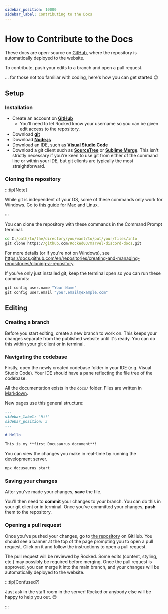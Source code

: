 ```yaml
---
sidebar_position: 10000
sidebar_label: Contributing to the Docs
---
```


# How to Contribute to the Docs

These docs are open-source on [GitHub](https://github.com/Rocked03/marvel-discord-docs), where the repository is automatically deployed to the website. 

To contribute, push your edits to a branch and open a pull request.

... for those not too familiar with coding, here's how you can get started 😉

## Setup

### Installation

- Create an account on [**GitHub**](https://github.com/)
  - You'll need to let Rocked know your username so you can be given edit access to the repository.
- Download [**git**](https://git-scm.com/)
- Download [**Node.js**](https://nodejs.org/en)
- Download an IDE, such as [**Visual Studio Code**](https://code.visualstudio.com/)
- Download a git client such as [**SourceTree**](https://www.sourcetreeapp.com/) or [**Sublime Merge**](https://www.sublimemerge.com/). This isn't strictly necessary if you're keen to use git from either of the command line or within your IDE, but git clients are typically the most straightforward.

### Cloning the repository

:::tip[Note]

While git is independent of your OS, some of these commands only work for Windows. Go to [this guide](https://docs.github.com/en/repositories/creating-and-managing-repositories/cloning-a-repository) for Mac and Linux.

:::

You can clone the repository with these commands in the Command Prompt terminal.

```cmd
cd C:/path/to/the/directory/you/want/to/put/your/files/into
git clone https://github.com/Rocked03/marvel-discord-docs.git
```

For more details (or if you're not on Windows), see https://docs.github.com/en/repositories/creating-and-managing-repositories/cloning-a-repository.

If you've only just installed git, keep the terminal open so you can run these commands:

```cmd
git config user.name "Your Name"
git config user.email "your.email@example.com"
```

## Editing

### Creating a branch

Before you start editing, create a new branch to work on. This keeps your changes separate from the published website until it's ready. You can do this within your git client or in terminal.

### Navigating the codebase

Firstly, open the newly created codebase folder in your IDE (e.g. Visual Studio Code). Your IDE should have a pane reflecting the file tree of the codebase. 

All the documentation exists in the `docs/` folder. Files are written in [Markdown](https://www.markdownguide.org/).

New pages use this general structure:

```md title="docs/management/hello.md" {1-4}
---
sidebar_label: 'Hi!'
sidebar_position: 3
---

# Hello

This is my **first Docusaurus document**!
```

You can view the changes you make in real-time by running the development server.

```cmd
npx docusaurus start
```

### Saving your changes

After you've made your changes, **save** the file. 

You'll then need to **commit** your changes to your branch. You can do this in your git client or in terminal. Once you've committed your changes, **push** them to the repository.

### Opening a pull request

Once you've pushed your changes, go to [the repository](https://github.com/Rocked03/marvel-discord-docs) on GitHub. You should see a banner at the top of the page prompting you to open a pull request. Click on it and follow the instructions to open a pull request.

The pull request will be reviewed by Rocked. Some edits (content, styling, etc.) may possibly be required before merging. Once the pull request is approved, you can merge it into the main branch, and your changes will be automatically deployed to the website. 

:::tip[Confused?]

Just ask in the staff room in the server! Rocked or anybody else will be happy to help you out. 😊

:::
